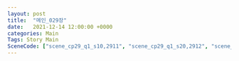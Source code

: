 ```yaml
---
layout: post
title:  "메인_029장"
date:   2021-12-14 12:00:00 +0000
categories: Main
Tags: Story Main
SceneCode: ["scene_cp29_q1_s10,2911", "scene_cp29_q1_s20,2912", "scene_cp29_q2_s10,2921", "scene_cp29_q2_s20,2922", "scene_cp29_q3_s10,2931", "scene_cp29_q3_s20,2932", "scene_cp29_q4_s10,2941", "scene_cp29_q4_s20,2942", "scene_cp29_q4_s30,2943"]
---
```


